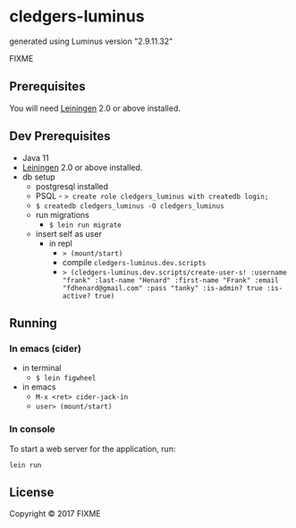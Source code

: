 # cledgers-luminus

generated using Luminus version "2.9.11.32"

FIXME

## Prerequisites

You will need [Leiningen][1] 2.0 or above installed.

[1]: https://github.com/technomancy/leiningen

## Dev Prerequisites

- Java 11
- [Leiningen][1] 2.0 or above installed.
- db setup
    - postgresql installed
    - PSQL - `> create role cledgers_luminus with createdb login;`
    - `$ createdb cledgers_luminus -O cledgers_luminus`
    - run migrations
        - `$ lein run migrate`
    - insert self as user
        - in repl
            - `> (mount/start)`
            - compile `cledgers-luminus.dev.scripts`
            - `> (cledgers-luminus.dev.scripts/create-user-s! :username "frank" :last-name "Henard" :first-name "Frank" :email "fdhenard@gmail.com" :pass "tanky" :is-admin? true :is-active? true)`


## Running

### In emacs (cider)

- in terminal
    - `$ lein figwheel`
- in emacs
    - `M-x <ret> cider-jack-in`
    - `user> (mount/start)`

### In console

To start a web server for the application, run:

    lein run

## License

Copyright © 2017 FIXME
